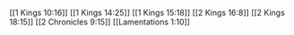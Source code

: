 [[1 Kings 10:16]]
[[1 Kings 14:25]]
[[1 Kings 15:18]]
[[2 Kings 16:8]]
[[2 Kings 18:15]]
[[2 Chronicles 9:15]]
[[Lamentations 1:10]]
